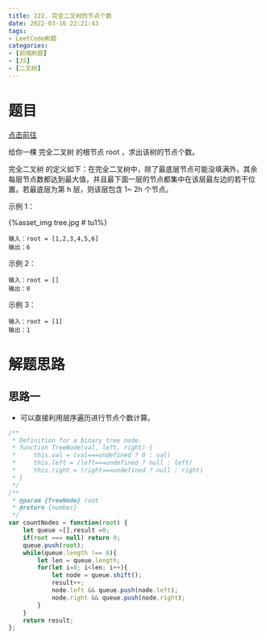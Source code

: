 ```yaml
---
title: 222. 完全二叉树的节点个数
date: 2022-03-16 22:21:43
tags:
- LeetCode刷题
categories:
- [前端刷题]
- [JS]
- [二叉树]
---
```


# 题目

[点击前往](https://leetcode-cn.com/problems/count-complete-tree-nodes)

给你一棵 完全二叉树 的根节点 root ，求出该树的节点个数。

完全二叉树 的定义如下：在完全二叉树中，除了最底层节点可能没填满外，其余每层节点数都达到最大值，并且最下面一层的节点都集中在该层最左边的若干位置。若最底层为第 h 层，则该层包含 1~ 2h 个节点。

示例 1：

{%asset_img tree.jpg # tu1%}

```
输入：root = [1,2,3,4,5,6]
输出：6
```

示例 2：

```
输入：root = []
输出：0
```

示例 3：
```
输入：root = [1]
输出：1
```

# 解题思路

## 思路一

* 可以直接利用层序遍历进行节点个数计算。

```js
/**
 * Definition for a binary tree node.
 * function TreeNode(val, left, right) {
 *     this.val = (val===undefined ? 0 : val)
 *     this.left = (left===undefined ? null : left)
 *     this.right = (right===undefined ? null : right)
 * }
 */
/**
 * @param {TreeNode} root
 * @return {number}
 */
var countNodes = function(root) {
    let queue =[],result =0;
    if(root === null) return 0;
    queue.push(root);
    while(queue.length !== 0){
        let len = queue.length;
        for(let i=0; i<len; i++){
            let node = queue.shift();
            result++;
            node.left && queue.push(node.left);
            node.right && queue.push(node.right);
        }
    }
    return result;
};
```